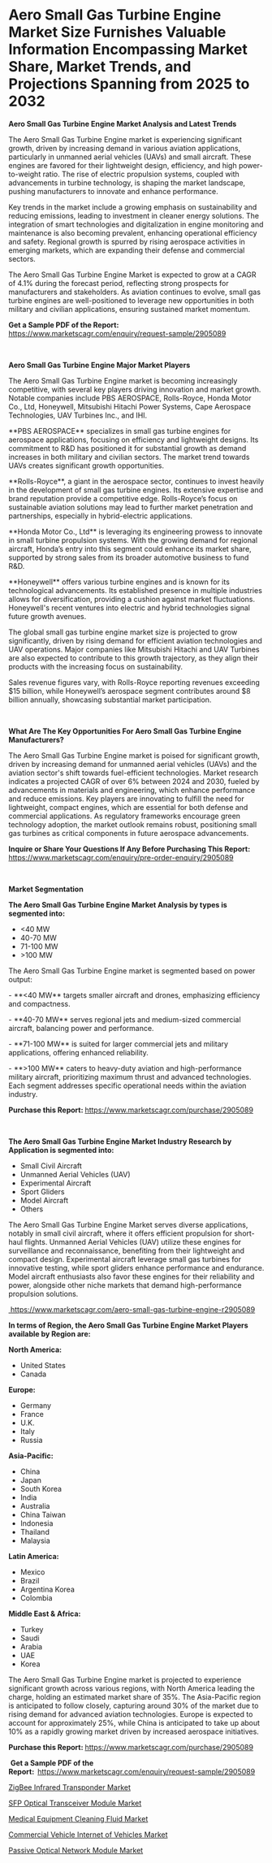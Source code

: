 <p><h1>Aero Small Gas Turbine Engine Market Size Furnishes Valuable Information Encompassing Market Share, Market Trends, and Projections Spanning from 2025 to 2032</h1></p><p><strong>Aero Small Gas Turbine Engine Market Analysis and Latest Trends</strong></p>
<p><p>The Aero Small Gas Turbine Engine market is experiencing significant growth, driven by increasing demand in various aviation applications, particularly in unmanned aerial vehicles (UAVs) and small aircraft. These engines are favored for their lightweight design, efficiency, and high power-to-weight ratio. The rise of electric propulsion systems, coupled with advancements in turbine technology, is shaping the market landscape, pushing manufacturers to innovate and enhance performance.</p><p>Key trends in the market include a growing emphasis on sustainability and reducing emissions, leading to investment in cleaner energy solutions. The integration of smart technologies and digitalization in engine monitoring and maintenance is also becoming prevalent, enhancing operational efficiency and safety. Regional growth is spurred by rising aerospace activities in emerging markets, which are expanding their defense and commercial sectors. </p><p>The Aero Small Gas Turbine Engine Market is expected to grow at a CAGR of 4.1% during the forecast period, reflecting strong prospects for manufacturers and stakeholders. As aviation continues to evolve, small gas turbine engines are well-positioned to leverage new opportunities in both military and civilian applications, ensuring sustained market momentum.</p></p>
<p><strong>Get a Sample PDF of the Report:&nbsp;</strong> <a href="https://www.marketscagr.com/enquiry/request-sample/2905089?utm_campaign=1932&utm_medium=2&utm_source=Github&utm_content=ia&utm_term=12032025&utm_id=aero-small-gas-turbine-engine">https://www.marketscagr.com/enquiry/request-sample/2905089</a></p>
<p>&nbsp;</p>
<p><strong>Aero Small Gas Turbine Engine Major Market Players</strong></p>
<p><p>The Aero Small Gas Turbine Engine market is becoming increasingly competitive, with several key players driving innovation and market growth. Notable companies include PBS AEROSPACE, Rolls-Royce, Honda Motor Co., Ltd, Honeywell, Mitsubishi Hitachi Power Systems, Cape Aerospace Technologies, UAV Turbines Inc., and IHI.</p><p>**PBS AEROSPACE** specializes in small gas turbine engines for aerospace applications, focusing on efficiency and lightweight designs. Its commitment to R&D has positioned it for substantial growth as demand increases in both military and civilian sectors. The market trend towards UAVs creates significant growth opportunities.</p><p>**Rolls-Royce**, a giant in the aerospace sector, continues to invest heavily in the development of small gas turbine engines. Its extensive expertise and brand reputation provide a competitive edge. Rolls-Royce’s focus on sustainable aviation solutions may lead to further market penetration and partnerships, especially in hybrid-electric applications.</p><p>**Honda Motor Co., Ltd** is leveraging its engineering prowess to innovate in small turbine propulsion systems. With the growing demand for regional aircraft, Honda’s entry into this segment could enhance its market share, supported by strong sales from its broader automotive business to fund R&D.</p><p>**Honeywell** offers various turbine engines and is known for its technological advancements. Its established presence in multiple industries allows for diversification, providing a cushion against market fluctuations. Honeywell's recent ventures into electric and hybrid technologies signal future growth avenues.</p><p>The global small gas turbine engine market size is projected to grow significantly, driven by rising demand for efficient aviation technologies and UAV operations. Major companies like Mitsubishi Hitachi and UAV Turbines are also expected to contribute to this growth trajectory, as they align their products with the increasing focus on sustainability.</p><p>Sales revenue figures vary, with Rolls-Royce reporting revenues exceeding $15 billion, while Honeywell’s aerospace segment contributes around $8 billion annually, showcasing substantial market participation.</p></p>
<p>&nbsp;</p>
<p><strong>What Are The Key Opportunities For Aero Small Gas Turbine Engine Manufacturers?</strong></p>
<p><p>The Aero Small Gas Turbine Engine market is poised for significant growth, driven by increasing demand for unmanned aerial vehicles (UAVs) and the aviation sector's shift towards fuel-efficient technologies. Market research indicates a projected CAGR of over 6% between 2024 and 2030, fueled by advancements in materials and engineering, which enhance performance and reduce emissions. Key players are innovating to fulfill the need for lightweight, compact engines, which are essential for both defense and commercial applications. As regulatory frameworks encourage green technology adoption, the market outlook remains robust, positioning small gas turbines as critical components in future aerospace advancements.</p></p>
<p><strong>Inquire or Share Your Questions If Any Before Purchasing This Report:</strong> <a href="https://www.marketscagr.com/enquiry/pre-order-enquiry/2905089?utm_campaign=1932&utm_medium=2&utm_source=Github&utm_content=ia&utm_term=12032025&utm_id=aero-small-gas-turbine-engine">https://www.marketscagr.com/enquiry/pre-order-enquiry/2905089</a></p>
<p>&nbsp;</p>
<p><strong>Market Segmentation</strong></p>
<p><strong>The Aero Small Gas Turbine Engine Market Analysis by types is segmented into:</strong></p>
<p><ul><li><40 MW</li><li>40-70 MW</li><li>71-100 MW</li><li>>100 MW</li></ul></p>
<p><p>The Aero Small Gas Turbine Engine market is segmented based on power output: </p><p>- **<40 MW** targets smaller aircraft and drones, emphasizing efficiency and compactness.</p><p>- **40-70 MW** serves regional jets and medium-sized commercial aircraft, balancing power and performance.</p><p>- **71-100 MW** is suited for larger commercial jets and military applications, offering enhanced reliability.</p><p>- **>100 MW** caters to heavy-duty aviation and high-performance military aircraft, prioritizing maximum thrust and advanced technologies. Each segment addresses specific operational needs within the aviation industry.</p></p>
<p><strong>Purchase this Report:&nbsp;</strong><a href="https://www.marketscagr.com/purchase/2905089?utm_campaign=1932&utm_medium=2&utm_source=Github&utm_content=ia&utm_term=12032025&utm_id=aero-small-gas-turbine-engine">https://www.marketscagr.com/purchase/2905089</a></p>
<p>&nbsp;</p>
<p><strong>The Aero Small Gas Turbine Engine Market Industry Research by Application is segmented into:</strong></p>
<p><ul><li>Small Civil Aircraft</li><li>Unmanned Aerial Vehicles (UAV)</li><li>Experimental Aircraft</li><li>Sport Gliders</li><li>Model Aircraft</li><li>Others</li></ul></p>
<p><p>The Aero Small Gas Turbine Engine Market serves diverse applications, notably in small civil aircraft, where it offers efficient propulsion for short-haul flights. Unmanned Aerial Vehicles (UAV) utilize these engines for surveillance and reconnaissance, benefiting from their lightweight and compact design. Experimental aircraft leverage small gas turbines for innovative testing, while sport gliders enhance performance and endurance. Model aircraft enthusiasts also favor these engines for their reliability and power, alongside other niche markets that demand high-performance propulsion solutions.</p></p>
<p><a href="https://www.marketscagr.com/aero-small-gas-turbine-engine-r2905089?utm_campaign=1932&utm_medium=2&utm_source=Github&utm_content=ia&utm_term=12032025&utm_id=aero-small-gas-turbine-engine">&nbsp;https://www.marketscagr.com/aero-small-gas-turbine-engine-r2905089</a></p>
<p><strong>In terms of Region, the Aero Small Gas Turbine Engine Market Players available by Region are:</strong></p>
<p>
    <p> <strong> North America: </strong>
        <ul>
            <li>United States</li>
            <li>Canada</li>
        </ul>
        </p> 
    <p> <strong> Europe: </strong>
        <ul>
            <li>Germany</li>
            <li>France</li>
            <li>U.K.</li>
            <li>Italy</li>
            <li>Russia</li>
        </ul>
        </p> 
    <p> <strong> Asia-Pacific: </strong>
        <ul>
            <li>China</li>
            <li>Japan</li>
            <li>South Korea</li>
            <li>India</li>
            <li>Australia</li>
            <li>China Taiwan</li>
            <li>Indonesia</li>
            <li>Thailand</li>
            <li>Malaysia</li>
        </ul>
        </p> 
    <p> <strong> Latin America: </strong>
        <ul>
            <li>Mexico</li>
            <li>Brazil</li>
            <li>Argentina Korea</li>
            <li>Colombia</li>
        </ul>
        </p> 
    <p> <strong> Middle East & Africa: </strong>
        <ul>
            <li>Turkey</li>
            <li>Saudi</li>
            <li>Arabia</li>
            <li>UAE</li>
            <li>Korea</li>
        </ul>
    </p>
    </p>
<p><p>The Aero Small Gas Turbine Engine market is projected to experience significant growth across various regions, with North America leading the charge, holding an estimated market share of 35%. The Asia-Pacific region is anticipated to follow closely, capturing around 30% of the market due to rising demand for advanced aviation technologies. Europe is expected to account for approximately 25%, while China is anticipated to take up about 10% as a rapidly growing market driven by increased aerospace initiatives.</p></p>
<p><strong>Purchase this Report: </strong><a href="https://www.marketscagr.com/purchase/2905089?utm_campaign=1932&utm_medium=2&utm_source=Github&utm_content=ia&utm_term=12032025&utm_id=aero-small-gas-turbine-engine">https://www.marketscagr.com/purchase/2905089</a></p>
<p>&nbsp;<strong>Get a Sample PDF of the Report:&nbsp;&nbsp;</strong><a href="https://www.marketscagr.com/enquiry/request-sample/2905089?utm_campaign=1932&utm_medium=2&utm_source=Github&utm_content=ia&utm_term=12032025&utm_id=aero-small-gas-turbine-engine">https://www.marketscagr.com/enquiry/request-sample/2905089</a></p>
<p><strong></strong></p>
<p><p><a href="https://github.com/duskodazzi34/Market-Research-Report-List-1/blob/main/zigbee-infrared-transponder-market.md?utm_campaign=1932&utm_medium=2&utm_source=Github&utm_content=ia&utm_term=12032025&utm_id=aero-small-gas-turbine-engine">ZigBee Infrared Transponder Market</a></p><p><a href="https://github.com/elhibacajka/Market-Research-Report-List-1/blob/main/sfp-optical-transceiver-module-market.md?utm_campaign=1932&utm_medium=2&utm_source=Github&utm_content=ia&utm_term=12032025&utm_id=aero-small-gas-turbine-engine">SFP Optical Transceiver Module Market</a></p><p><a href="https://github.com/drevertevell/Market-Research-Report-List-1/blob/main/medical-equipment-cleaning-fluid-market.md?utm_campaign=1932&utm_medium=2&utm_source=Github&utm_content=ia&utm_term=12032025&utm_id=aero-small-gas-turbine-engine">Medical Equipment Cleaning Fluid Market</a></p><p><a href="https://github.com/forttgoddym7/Market-Research-Report-List-1/blob/main/commercial-vehicle-internet-of-vehicles-market.md?utm_campaign=1932&utm_medium=2&utm_source=Github&utm_content=ia&utm_term=12032025&utm_id=aero-small-gas-turbine-engine">Commercial Vehicle Internet of Vehicles Market</a></p><p><a href="https://github.com/kabotcaddoub/Market-Research-Report-List-1/blob/main/passive-optical-network-module-market.md?utm_campaign=1932&utm_medium=2&utm_source=Github&utm_content=ia&utm_term=12032025&utm_id=aero-small-gas-turbine-engine">Passive Optical Network Module Market</a></p></p>